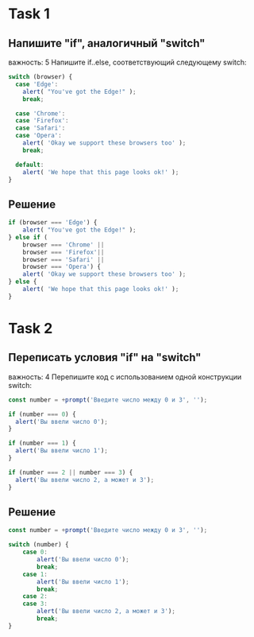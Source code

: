 # Task 1
## Напишите "if", аналогичный "switch"
важность: 5
Напишите if..else, соответствующий следующему switch:
```js
switch (browser) {
  case 'Edge':
    alert( "You've got the Edge!" );
    break;

  case 'Chrome':
  case 'Firefox':
  case 'Safari':
  case 'Opera':
    alert( 'Okay we support these browsers too' );
    break;

  default:
    alert( 'We hope that this page looks ok!' );
}
```

## Решение
```js
if (browser === 'Edge') {
    alert( "You've got the Edge!" );
} else if (
    browser === 'Chrome' || 
    browser === 'Firefox'||
    browser === 'Safari' ||
    browser === 'Opera') {
    alert( 'Okay we support these browsers too' );
} else {
    alert( 'We hope that this page looks ok!' );
}
```

# Task 2
## Переписать условия "if" на "switch"
важность: 4
Перепишите код с использованием одной конструкции switch:
```js
const number = +prompt('Введите число между 0 и 3', '');

if (number === 0) {
  alert('Вы ввели число 0');
}

if (number === 1) {
  alert('Вы ввели число 1');
}

if (number === 2 || number === 3) {
  alert('Вы ввели число 2, а может и 3');
}
```
## Решение
```js
const number = +prompt('Введите число между 0 и 3', '');

switch (number) {
    case 0:
        alert('Вы ввели число 0');
        break;
    case 1:
        alert('Вы ввели число 1');
        break;
    case 2:
    case 3:
        alert('Вы ввели число 2, а может и 3');
        break;
}
```